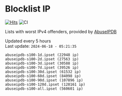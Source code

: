 # Blocklist IP

[![Hits](https://hits.seeyoufarm.com/api/count/incr/badge.svg?url=https%3A%2F%2Fgithub.com%2Fborestad%2Fblocklist-ip%2F&count_bg=%2379C83D&title_bg=%23555555&icon=&icon_color=%23E7E7E7&title=hits&edge_flat=false)](https://hits.seeyoufarm.com)  ![CI](https://img.shields.io/github/workflow/status/borestad/blocklist-ip/CI?style=flat-square)

Lists with worst IPv4 offenders, provided by [AbuseIPDB](https://www.abuseipdb.com/)

<!-- FOOTER-PLACEHOLDER -->
Updated every 5 hours<br>
Last update: `2024-06-18 - 05:21:35`
```
abuseipdb-s100-1d.ipset (22948 ip)
abuseipdb-s100-2d.ipset (27563 ip)
abuseipdb-s100-3d.ipset (30588 ip)
abuseipdb-s100-7d.ipset (39526 ip)
abuseipdb-s100-30d.ipset (61532 ip)
abuseipdb-s100-60d.ipset (84098 ip)
abuseipdb-s100-90d.ipset (107896 ip)
abuseipdb-s100-120d.ipset (128161 ip)
abuseipdb-s100-all.ipset (560601 ip)
```
